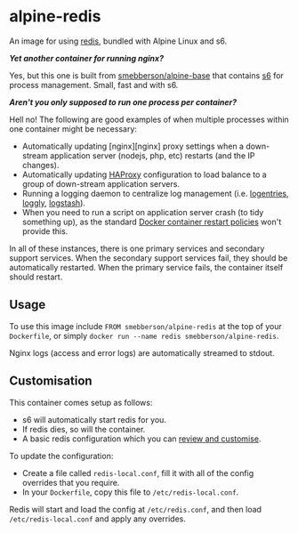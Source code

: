 alpine-redis
============

An image for using [redis][redis], bundled with Alpine Linux and s6.

**_Yet another container for running nginx?_**

Yes, but this one is built from [smebberson/alpine-base][alpinebase] that contains [s6][s6] for process management. Small, fast and with s6.

_**Aren't you only supposed to run one process per container?**_

Hell no! The following are good examples of when multiple processes within one container might be necessary:

- Automatically updating [nginx][nginx] proxy settings when a down-stream application server (nodejs, php, etc) restarts (and the IP changes).
- Automatically updating [HAProxy][haproxy] configuration to load balance to a group of down-stream application servers.
- Running a logging daemon to centralize log management (i.e. [logentries][logentries], [loggly][loggly], [logstash][logstash]).
- When you need to run a script on application server crash (to tidy something up), as the standard [Docker container restart policies][drsp] won't provide this.

In all of these instances, there is one primary services and secondary support services. When the secondary support services fail, they should be automatically restarted. When the primary service fails, the container itself should restart.

Usage
-----

To use this image include `FROM smebberson/alpine-redis` at the top of your `Dockerfile`, or simply `docker run --name redis smebberson/alpine-redis`.

Nginx logs (access and error logs) are automatically streamed to stdout.

Customisation
-------------

This container comes setup as follows:

- s6 will automatically start redis for you.
- If redis dies, so will the container.
- A basic redis configuration which you can [review and customise][redisconfig].

To update the configuration:

- Create a file called `redis-local.conf`, fill it with all of the config overrides that you require.
- In your `Dockerfile`, copy this file to `/etc/redis-local.conf`.

Redis will start and load the config at `/etc/redis.conf`, and then load `/etc/redis-local.conf` and apply any overrides.

[s6]: http://www.skarnet.org/software/s6/
[logentries]: https://logentries.com/
[loggly]: https://www.loggly.com/
[logstash]: http://logstash.net/
[drsp]: https://docs.docker.com/reference/commandline/cli/#restart-policies
[redis]: http://redis.io/
[haproxy]: http://www.haproxy.org/
[alpinebase]: https://registry.hub.docker.com/u/smebberson/alpine-base/
[s6]: http://www.skarnet.org/software/s6/
[redisconfig]: https://github.com/smebberson/docker-alpine/blob/master/alpine-redis/root/etc/redis.conf
